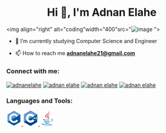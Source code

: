<h1 align="center">Hi 👋, I'm Adnan Elahe</h1>

<img align="right" alt="coding"width="400"src="![image](https://user-images.githubusercontent.com/123932208/217019406-92308f0d-6436-4b04-a142-df1f005e1f5a.png)
"> 
- 🔭 I’m currently studying Computer Science and Engineer 

- 📫 How to reach me **adnanelahe21@gmail.com**

<h3 align="left">Connect with me:</h3>
<p align="left">
<a href="https://twitter.com/adnanelahe" target="blank"><img align="center" src="https://raw.githubusercontent.com/rahuldkjain/github-profile-readme-generator/master/src/images/icons/Social/twitter.svg" alt="adnanelahe" height="30" width="40" /></a>
<a href="https://linkedin.com/in/adnan elahe" target="blank"><img align="center" src="https://raw.githubusercontent.com/rahuldkjain/github-profile-readme-generator/master/src/images/icons/Social/linked-in-alt.svg" alt="adnan elahe" height="30" width="40" /></a>
<a href="https://fb.com/adnan elahe" target="blank"><img align="center" src="https://raw.githubusercontent.com/rahuldkjain/github-profile-readme-generator/master/src/images/icons/Social/facebook.svg" alt="adnan elahe" height="30" width="40" /></a>
<a href="https://instagram.com/adnan elahe" target="blank"><img align="center" src="https://raw.githubusercontent.com/rahuldkjain/github-profile-readme-generator/master/src/images/icons/Social/instagram.svg" alt="adnan elahe" height="30" width="40" /></a>
</p>

<h3 align="left">Languages and Tools:</h3>
<p align="left"> <a href="https://www.cprogramming.com/" target="_blank" rel="noreferrer"> <img src="https://raw.githubusercontent.com/devicons/devicon/master/icons/c/c-original.svg" alt="c" width="40" height="40"/> </a> <a href="https://www.w3schools.com/cpp/" target="_blank" rel="noreferrer"> <img src="https://raw.githubusercontent.com/devicons/devicon/master/icons/cplusplus/cplusplus-original.svg" alt="cplusplus" width="40" height="40"/> </a> <a href="https://www.java.com" target="_blank" rel="noreferrer"> <img src="https://raw.githubusercontent.com/devicons/devicon/master/icons/java/java-original.svg" alt="java" width="40" height="40"/> </a> </p>
